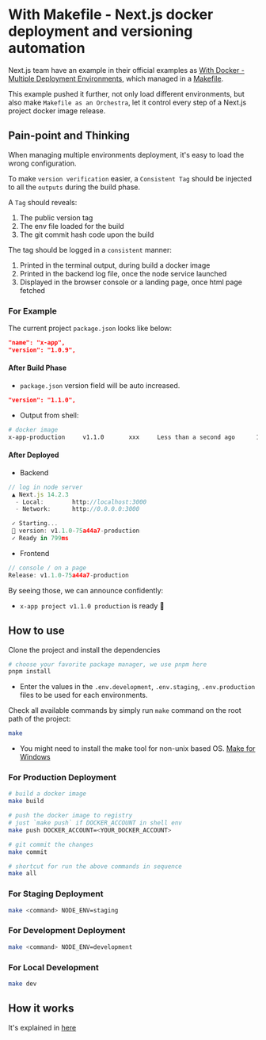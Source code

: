 # With Makefile - Next.js docker deployment and versioning automation

Next.js team have an example in their official examples as [With Docker - Multiple Deployment Environments](https://github.com/vercel/next.js/tree/canary/examples/with-docker-multi-env), which managed in a [Makefile](https://github.com/vercel/next.js/blob/canary/examples/with-docker-multi-env/Makefile).

This example pushed it further, not only load different environments, but also make `Makefile as an Orchestra`, let it control every step of a Next.js project docker image release.

## Pain-point and Thinking

When managing multiple environments deployment, it's easy to load the wrong configuration.

To make `version verification` easier, a `Consistent Tag` should be injected to all the `outputs` during the build phase.

A `Tag` should reveals:

1. The public version tag
2. The env file loaded for the build
3. The git commit hash code upon the build

The tag should be logged in a `consistent` manner:

1. Printed in the terminal output, during build a docker image
2. Printed in the backend log file, once the node service launched
3. Displayed in the browser console or a landing page, once html page fetched

### For Example

The current project `package.json` looks like below:

```json
"name": "x-app",
"version": "1.0.9",
```

#### After Build Phase

- `package.json` version field will be auto increased.

```json
"version": "1.1.0",
```

- Output from shell:

```bash
# docker image
x-app-production     v1.1.0       xxx     Less than a second ago      152MB
```

#### After Deployed

- Backend

```js
// log in node server
 ▲ Next.js 14.2.3
  - Local:        http://localhost:3000
  - Network:      http://0.0.0.0:3000

 ✓ Starting...
 🚀 version: v1.1.0-75a44a7-production
 ✓ Ready in 799ms
```

- Frontend

```js
// console / on a page
Release: v1.1.0-75a44a7-production
```

By seeing those, we can announce confidently:

- `x-app project v1.1.0 production` is ready 🎉

## How to use

Clone the project and install the dependencies

```bash
# choose your favorite package manager, we use pnpm here
pnpm install
```

- Enter the values in the `.env.development`, `.env.staging`, `.env.production` files to be used for each environments.

Check all available commands by simply run `make` command on the root path of the project:

```bash
make
```

- You might need to install the make tool for non-unix based OS. [Make for Windows](https://gnuwin32.sourceforge.net/packages/make.htm)

### For Production Deployment

```bash
# build a docker image
make build

# push the docker image to registry
# just `make push` if DOCKER_ACCOUNT in shell env
make push DOCKER_ACCOUNT=<YOUR_DOCKER_ACCOUNT>

# git commit the changes
make commit

# shortcut for run the above commands in sequence
make all
```

### For Staging Deployment

```bash
make <command> NODE_ENV=staging
```

### For Development Deployment

```bash
make <command> NODE_ENV=development
```

### For Local Development

```bash
make dev
```

## How it works

It's explained in [here](https://dev.to/pragmaticfrontend/with-makefile-nextjs-docker-deployment-and-versioning-automation-m6m)

